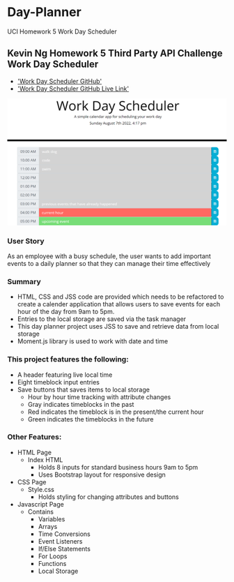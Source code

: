 # Day-Planner
UCI Homework 5 Work Day Scheduler
## Kevin Ng Homework 5 Third Party API Challenge Work Day Scheduler
* ['Work Day Scheduler GitHub'](https://github.com/KevinNg2/Third-Party-API-Work-Day-Scheduler)
* ['Work Day Scheduler GitHub Live Link'](https://kevinng2.github.io/Third-Party-API-Work-Day-Scheduler/)

![](./Assets/Screenshot%202022-08-07%20161831.png)
### User Story
As an employee with a busy schedule, the user wants to add important events to a daily planner so that they can manage their time effectively

### Summary
* HTML, CSS and JSS code are provided which needs to be refactored to create a calender application that allows users to save events for each hour of the day from 9am to 5pm.
* Entries to the local storage are saved via the task manager
* This day planner project uses JSS to save and retrieve data from local storage
* Moment.js library is used to work with date and time

### This project features the following:
* A header featuring live local time
*  Eight timeblock input entries
*  Save buttons that saves items to local storage
   *  Hour by hour time tracking with attribute changes
   *  Gray indicates timeblocks in the past
   *  Red indicates the timeblock is in the present/the current hour
   *  Green indicates the timeblocks in the future

### Other Features:
* HTML Page
  * Index HTML
    * Holds 8 inputs for standard business hours 9am to 5pm
    * Uses Bootstrap layout for responsive design
* CSS Page
  * Style.css
    * Holds styling for changing attributes and buttons
* Javascript Page
    * Contains
      * Variables
      * Arrays
      * Time Conversions
      * Event Listeners
      * If/Else Statements
      * For Loops
      * Functions
      * Local Storage
